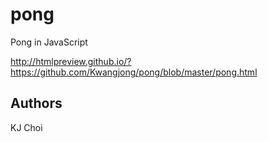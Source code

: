 # pong
Pong in JavaScript

http://htmlpreview.github.io/?https://github.com/Kwangjong/pong/blob/master/pong.html

## Authors
KJ Choi
